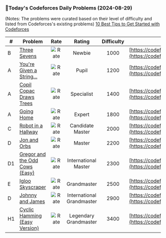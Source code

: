 ### 🌟Today's Codeforces Daily Problems (2024-08-29)
(Notes: The problems were curated based on their level of difficulty and listed from Codeforces's existing problems)
[10 Best Tips to Get Started with Codeforces](https://github.com/ika9810/Codeforces-Daily-Problems/blob/main/10%20Best%20Tips%20to%20Get%20Started%20with%20Codeforces.md)

| # | Problem | Rate| Rating | Difficulty | Contest |
|---| ----- | :--------: | :----------: | :----------: | ---------- |
|B|[Three Sevens](https://codeforces.com/contest/1798/problem/B)|![Rate](https://img.shields.io/badge/Newbie-1000-lightgrey)|Newbie|1000|[https://codeforces.com/contest/1798](https://codeforces.com/contest/1798)|
|A|[You're Given a String...](https://codeforces.com/contest/23/problem/A)|![Rate](https://img.shields.io/badge/Pupil-1200-brightgreen)|Pupil|1200|[https://codeforces.com/contest/23](https://codeforces.com/contest/23)|
|A|[Copil Copac Draws Trees](https://codeforces.com/contest/1830/problem/A)|![Rate](https://img.shields.io/badge/Specialist-1400-9cf)|Specialist|1400|[https://codeforces.com/contest/1830](https://codeforces.com/contest/1830)|
|A|[Going Home](https://codeforces.com/contest/1500/problem/A)|![Rate](https://img.shields.io/badge/Expert-1800-blue)|Expert|1800|[https://codeforces.com/contest/1500](https://codeforces.com/contest/1500)|
|C|[Robot in a Hallway](https://codeforces.com/contest/1716/problem/C)|![Rate](https://img.shields.io/badge/Candidate%20Master-2000-blueviolet)|Candidate Master|2000|[https://codeforces.com/contest/1716](https://codeforces.com/contest/1716)|
|D|[Jon and Orbs](https://codeforces.com/contest/768/problem/D)|![Rate](https://img.shields.io/badge/Master-2200-orange)|Master|2200|[https://codeforces.com/contest/768](https://codeforces.com/contest/768)|
|D1|[Gregor and the Odd Cows (Easy)](https://codeforces.com/contest/1548/problem/D1)|![Rate](https://img.shields.io/badge/International%20Master-2300-orange)|International Master|2300|[https://codeforces.com/contest/1548](https://codeforces.com/contest/1548)|
|E|[Igloo Skyscraper](https://codeforces.com/contest/91/problem/E)|![Rate](https://img.shields.io/badge/Grandmaster-2500-red)|Grandmaster|2500|[https://codeforces.com/contest/91](https://codeforces.com/contest/91)|
|D|[Johnny and James](https://codeforces.com/contest/1361/problem/D)|![Rate](https://img.shields.io/badge/International%20Grandmaster-2900-red)|International Grandmaster|2900|[https://codeforces.com/contest/1361](https://codeforces.com/contest/1361)|
|H1|[Cyclic Hamming (Easy Version)](https://codeforces.com/contest/1896/problem/H1)|![Rate](https://img.shields.io/badge/Legendary%20Grandmaster-3400-red)|Legendary Grandmaster|3400|[https://codeforces.com/contest/1896](https://codeforces.com/contest/1896)|
